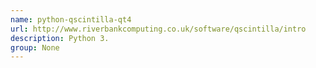 ```yaml
---
name: python-qscintilla-qt4
url: http://www.riverbankcomputing.co.uk/software/qscintilla/intro
description: Python 3.
group: None
---
```

